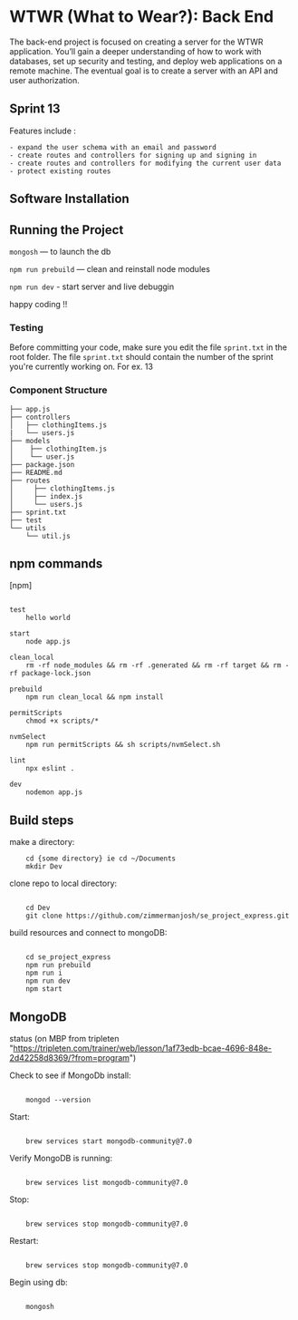 # WTWR (What to Wear?): Back End

The back-end project is focused on creating a server for the WTWR application. You’ll gain a deeper understanding of how to work with databases, set up security and testing, and deploy web applications on a remote machine. The eventual goal is to create a server with an API and user authorization.

## Sprint 13

Features include :

    - expand the user schema with an email and password
    - create routes and controllers for signing up and signing in
    - create routes and controllers for modifying the current user data
    - protect existing routes

## Software Installation

## Running the Project

  `mongosh` — to launch the db

  `npm run prebuild` — clean and reinstall node modules

  `npm run dev` - start server and live debuggin

happy coding !!

### Testing

Before committing your code, make sure you edit the file `sprint.txt` in the root folder.
The file `sprint.txt` should contain the number of the sprint you're currently working on. For ex. 13

### Component Structure

```tree
├── app.js
├── controllers
│   ├── clothingItems.js
|   └── users.js
├── models
│    ├── clothingItem.js
│    └── user.js
├── package.json
├── README.md
├── routes
│     ├── clothingItems.js
│     ├── index.js
│     └── users.js
├── sprint.txt
├── test
└── utils
    └── util.js
```

## npm commands

[npm]
```npm

test
    hello world

start
    node app.js

clean_local
    rm -rf node_modules && rm -rf .generated && rm -rf target && rm -rf package-lock.json

prebuild
    npm run clean_local && npm install

permitScripts
    chmod +x scripts/*

nvmSelect
    npm run permitScripts && sh scripts/nvmSelect.sh

lint
    npx eslint .

dev
    nodemon app.js
```

## Build steps

make a directory:

```terminal
    cd {some directory} ie cd ~/Documents
    mkdir Dev
```

clone repo to local directory:

```terminal

    cd Dev
    git clone https://github.com/zimmermanjosh/se_project_express.git
```

build resources and connect to mongoDB:

```terminal

    cd se_project_express
    npm run prebuild
    npm run i
    npm run dev
    npm start
```

## MongoDB

status (on MBP from tripleten "https://tripleten.com/trainer/web/lesson/1af73edb-bcae-4696-848e-2d42258d8369/?from=program")

Check to see if MongoDb install:

```terminal

    mongod --version
```

Start:

```terminal

    brew services start mongodb-community@7.0
```

Verify MongoDB is running:

```terminal

    brew services list mongodb-community@7.0
```

Stop:

```terminal

    brew services stop mongodb-community@7.0
```

Restart:

```terminal

    brew services stop mongodb-community@7.0
```

Begin using db:

```terminal

    mongosh
```
